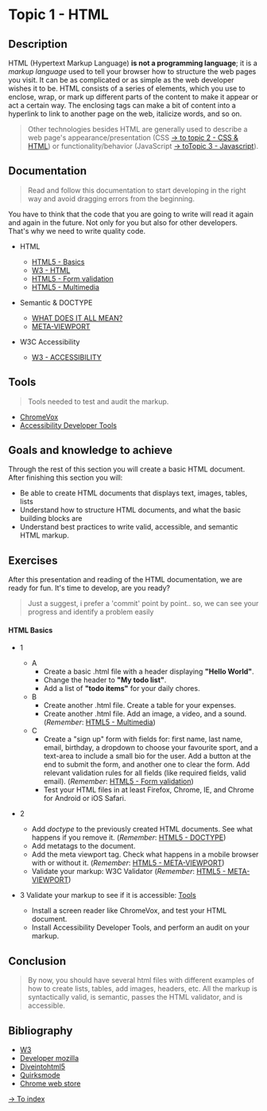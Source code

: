 # Topic 1 - HTML

## Description

HTML (Hypertext Markup Language) **is not a programming language**; it is a *markup language* used to tell your browser how to structure the web pages you visit. It can be as complicated or as simple as the web developer wishes it to be. HTML consists of a series of elements, which you use to enclose, wrap, or mark up different parts of the content to make it appear or act a certain way. The enclosing tags can make a bit of content into a hyperlink to link to another page on the web, italicize words, and so on.

> Other technologies besides HTML are generally used to describe a web page's appearance/presentation (CSS [ -> to topic 2 - CSS & HTML](./topic2.md)) or functionality/behavior (JavaScript [ -> toTopic 3 - Javascript](./topic3.md)).

## Documentation

> Read and follow this documentation to start developing in the right way and avoid dragging errors from the beginning.

You have to think that the code that you are going to write will read it again and again in the future. Not only for you but also for other developers. That's why we need to write quality code.

- HTML
  - [HTML5 - Basics](https://developer.mozilla.org/en-US/docs/Web/HTML)
  - [W3 - HTML](https://www.w3.org/standards/webdesign/htmlcss.html)
  - [HTML5 - Form validation](https://developer.mozilla.org/en-US/docs/Learn/HTML/Forms/Form_validation)
  - [HTML5 - Multimedia](https://developer.mozilla.org/en-US/docs/Learn/HTML/Multimedia_and_embedding)

- Semantic & DOCTYPE
  - [WHAT DOES IT ALL MEAN?](https://diveintohtml5.info/semantics.html)
  - [META-VIEWPORT](https://www.quirksmode.org/mobile/metaviewport/)

- W3C Accessibility
  - [W3 - ACCESSIBILITY](https://www.w3.org/standards/webdesign/accessibility)

## Tools

> Tools needed to test and audit the markup.

- [ChromeVox](https://chrome.google.com/webstore/detail/chromevox/kgejglhpjiefppelpmljglcjbhoiplfn?hl=en)
- [Accessibility Developer Tools](https://chrome.google.com/webstore/detail/accessibility-developer-t/fpkknkljclfencbdbgkenhalefipecmb?hl=en)


## Goals and knowledge to achieve

Through the rest of this section you will create a basic HTML document. After finishing this section you will:

- Be able to create HTML documents that displays text, images, tables, lists
- Understand how to structure HTML documents, and what the basic building blocks are
- Understand best practices to write valid, accessible, and semantic HTML markup.

## Exercises

After this presentation and reading of the HTML documentation, we are ready for fun. It's time to develop, are you ready?

> Just a suggest, i prefer a 'commit' point by point.. so, we can see your progress and identify a problem easily

#### HTML Basics

- 1
  - A
    - Create a basic .html file with a header displaying **"Hello World"**.
    - Change the header to **"My todo list"**.
    - Add a list of **"todo items"** for your daily chores.
  - B
    - Create another .html file. Create a table for your expenses.
    - Create another .html file. Add an image, a video, and a sound. (*Remember*: [HTML5 - Multimedia](https://developer.mozilla.org/en-US/docs/Learn/HTML/Multimedia_and_embedding))
  - C
    - Create a "sign up" form with fields for: first name, last name, email, birthday, a dropdown to choose your favourite sport, and a text-area to include a small bio for the user. Add a button at the end to submit the form, and another one to clear the form. Add relevant validation rules for all fields (like required fields, valid email). (*Remember*: [HTML5 - Form validation](https://developer.mozilla.org/en-US/docs/Learn/HTML/Forms/Form_validation))
    - Test your HTML files in at least Firefox, Chrome, IE, and Chrome for Android or iOS Safari.

- 2
  - Add *doctype* to the previously created HTML documents. See what happens if you remove it. (*Remember*: [HTML5 - DOCTYPE](https://diveintohtml5.info/semantics.html))
  - Add metatags to the document.
  - Add the meta viewport tag. Check what happens in a mobile browser with or without it. (*Remember*: [HTML5 - META-VIEWPORT](https://www.quirksmode.org/mobile/metaviewport/))
  - Validate your markup: W3C Validator (*Remember*: [HTML5 - META-VIEWPORT](http://validator.w3.org/))

- 3 Validate your markup to see if it is accessible: [Tools](./topic1.md#tools.md)
  - Install a screen reader like ChromeVox, and test your HTML document.
  - Install Accessibility Developer Tools, and perform an audit on your markup.

## Conclusion

> By now, you should have several html files with different examples of how to create lists, tables, add images, headers, etc. All the markup is syntactically valid, is semantic, passes the HTML validator, and is accessible.


## Bibliography

  - [W3](https://www.w3schools.com/)
  - [Developer mozilla](https://developer.mozilla.org/)
  - [Diveintohtml5](https://diveintohtml5.info/)
  - [Quirksmode](https://www.quirksmode.org/)
  - [Chrome web store](https://chrome.google.com/webstore/)

[-> To index](../README.md#title)
